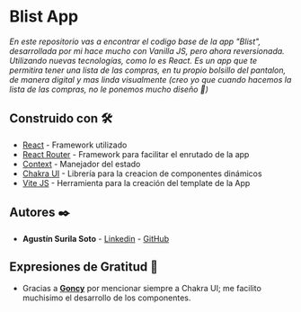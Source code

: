# Blist App

_En este repositorio vas a encontrar el codigo base de la app "Blist", desarrollada por mi hace mucho con Vanilla JS, pero ahora reversionada. Utilizando nuevas tecnologías, como lo es React._
_Es un app que te permitira tener una lista de las compras, en tu propio bolsillo del pantalon, de manera digital y mas linda visualmente (creo yo que cuando hacemos la lista de las compras, no le ponemos mucho diseño 🙈)_

## Construido con 🛠️

- [React](https://es.reactjs.org/docs/getting-started.html) - Framework utilizado
- [React Router](https://reactrouter.com/) - Framework para facilitar el enrutado de la app
- [Context](https://es.reactjs.org/docs/context.html) - Manejador del estado
- [Chakra UI](https://chakra-ui.com/) - Librería para la creacion de componentes dinámicos
- [Vite JS](https://vitejs.dev/) - Herramienta para la creación del template de la App

## Autores ✒️

- **Agustín Surila Soto** - [Linkedin](https://www.linkedin.com/in/agust%C3%ADn-surila-soto-80b29b1b5/) - [GitHub](https://github.com/Auchan22/)

## Expresiones de Gratitud 🎁

- Gracias a **[Goncy](https://twitter.com/goncy?s=20&t=q1QFqqICQ8TuTno6vLmo3g)** por mencionar siempre a Chakra UI; me facilito muchisimo el desarrollo de los componentes.
